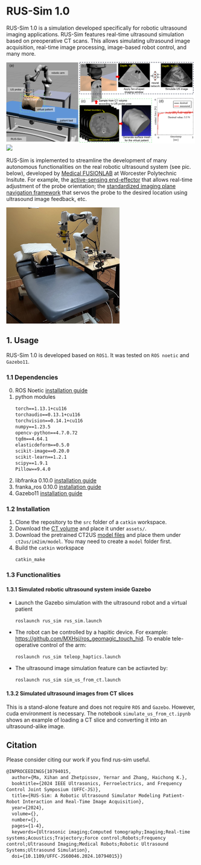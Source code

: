 # RUS-Sim 1.0

RUS-Sim 1.0 is a simulation developed specifically for robotic ultrasound imaging applications. RUS-Sim features real-time ultrasound simulation based on preoperative CT scans. This allows simulating ultrasound image acquisition, real-time image processing, image-based robot control, and many more.

<img src="visuals/Figure1.png" width=500>

<img src="visuals/2024-03-18_rus_sim1.0_beta.gif" width=500>

RUS-Sim is implemented to streamline the development of many autonomous functionalities on the real robotic ultrasound system (see pic. below), developed by [Medical FUSIONLAB](https://wp.wpi.edu/medicalfusionlab) at Worcester Polytechnic Insitute. For example, the [active-sensing end-effector](https://ieeexplore.ieee.org/abstract/document/9932673) that allows real-time adjustment of the probe orientation; the [standardized imaging plane navigation framework](https://arxiv.org/abs/2406.11523) that servos the probe to the desired location using ultrasound image feedback, etc. 

<img src="visuals/rus_setup.png" width=300>

## 1. Usage

RUS-Sim 1.0 is developed based on ```ROS1```. It was tested on ```ROS noetic``` and ```Gazebo11```.

### 1.1 Dependencies
0. ROS Noetic [installation guide](https://wiki.ros.org/noetic/Installation/Ubuntu)
1. python modules
    ```
    torch==1.13.1+cu116
    torchaudio==0.13.1+cu116
    torchvision==0.14.1+cu116
    numpy==1.23.5
    opencv-python==4.7.0.72
    tqdm==4.64.1
    elasticdeform==0.5.0
    scikit-image==0.20.0
    scikit-learn==1.2.1
    scipy==1.9.1
    Pillow==9.4.0
    ```
2. libfranka 0.10.0 [installation guide](https://frankaemika.github.io/docs/installation_linux.html#)
3. franka_ros 0.10.0 [installation guide](https://frankaemika.github.io/docs/installation_linux.html#)
4. Gazebo11 [installation guide](https://classic.gazebosim.org/tutorials?tut=install_ubuntu&cat=install#Defaultinstallation:one-liner)

### 1.2 Installation 
1. Clone the repository to the ```src``` folder of a ```catkin``` workspace.
2. Download the [CT volume](https://zenodo.org/records/14947034) and place it under ```assets/```.
3. Download the pretrained CT2US [model files](https://zenodo.org/records/14750861) and place them under ```ct2us/im2im/model```. You may need to create a ```model``` folder first.
4. Build the ```catkin``` workspace
    ``` shell
    catkin_make
    ```

### 1.3 Functionalities

#### 1.3.1 Simulated robotic ultrasound system inside Gazebo
- Launch the Gazebo simulation with the ultrasound robot and a virtual patient
  ```shell
  roslaunch rus_sim rus_sim.launch
  ```
- The robot can be controlled by a hapitic device. For example: https://github.com/MXHsj/ros_geomagic_touch_hid. To enable tele-operative control of the arm:
  ```
  roslaunch rus_sim teleop_haptics.launch
  ```
- The ultrasound image simulation feature can be actiavted by:
  ```
  roslaunch rus_sim sim_us_from_ct.launch
  ```

#### 1.3.2 Simulated ultrasound images from CT slices
This is a stand-alone feature and does not require ```ROS``` and ```Gazebo```. However, cuda environment is necessary. The notebook ```simulate_us_from_ct.ipynb``` shows an example of loading a CT slice and converting it into an ultrasound-alike image.

## Citation
Please consider citing our work if you find rus-sim useful.
```
@INPROCEEDINGS{10794015,
  author={Ma, Xihan and Zhetpissov, Yernar and Zhang, Haichong K.},
  booktitle={2024 IEEE Ultrasonics, Ferroelectrics, and Frequency Control Joint Symposium (UFFC-JS)}, 
  title={RUS-Sim: A Robotic Ultrasound Simulator Modeling Patient-Robot Interaction and Real-Time Image Acquisition}, 
  year={2024},
  volume={},
  number={},
  pages={1-4},
  keywords={Ultrasonic imaging;Computed tomography;Imaging;Real-time systems;Acoustics;Trajectory;Force control;Robots;Frequency control;Ultrasound Imaging;Medical Robots;Robotic Ultrasound Systems;Ultrasound Simulation},
  doi={10.1109/UFFC-JS60046.2024.10794015}}
```
